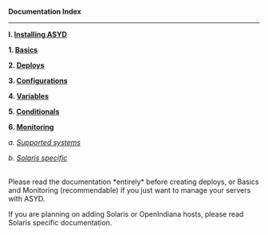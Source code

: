 **Documentation Index**

***

**I. [Installing ASYD](installing.md)**

**1. [Basics](basics.md)**

**2. [Deploys](deploys.md)**

**3. [Configurations](configurations.md)**

**4. [Variables](variables.md)**

**5. [Conditionals](conditionals.md)**

**6. [Monitoring](monitoring.md)**

*a. [Supported systems](systems.md)*

*b. [Solaris specific](solaris.md)*

<br/>
Please read the documentation *entirely* before creating deploys, or Basics
and Monitoring (recommendable) if you just want to manage your servers with ASYD.

If you are planning on adding Solaris or OpenIndiana hosts, please read Solaris specific documentation.

